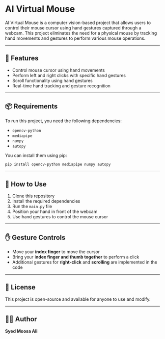 # AI Virtual Mouse

AI Virtual Mouse is a computer vision-based project that allows users to control their mouse cursor using hand gestures captured through a webcam. This project eliminates the need for a physical mouse by tracking hand movements and gestures to perform various mouse operations.

---
## 🚀 Features

- Control mouse cursor using hand movements  
- Perform left and right clicks with specific hand gestures  
- Scroll functionality using hand gestures  
- Real-time hand tracking and gesture recognition  

---

## 📦 Requirements

To run this project, you need the following dependencies:

- `opencv-python`  
- `mediapipe`  
- `numpy`  
- `autopy`

You can install them using pip:

```bash
pip install opencv-python mediapipe numpy autopy
```

---

## 🧠 How to Use

1. Clone this repository  
2. Install the required dependencies  
3. Run the `main.py` file  
4. Position your hand in front of the webcam  
5. Use hand gestures to control the mouse cursor  

---

## ✋ Gesture Controls

- Move your **index finger** to move the cursor  
- Bring your **index finger and thumb together** to perform a click  
- Additional gestures for **right-click** and **scrolling** are implemented in the code  

---

## 📄 License

This project is open-source and available for anyone to use and modify.


---

## 👨‍💻 Author

**Syed Moosa Ali**
